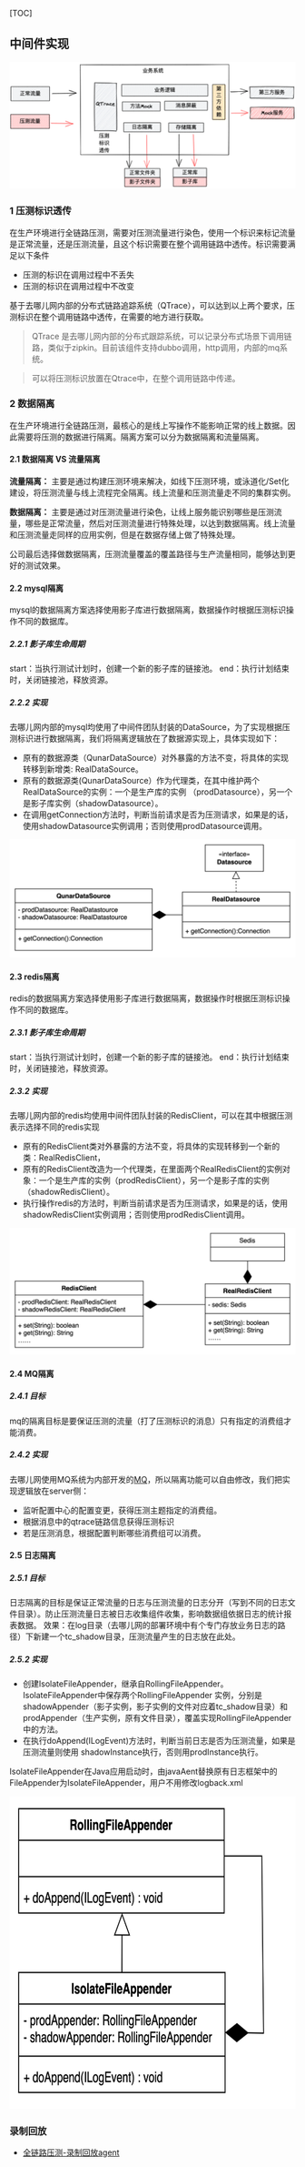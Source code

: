[TOC]
## 中间件实现
![framework](../images/full_link_performance_test/framework.png)
### 1 压测标识透传
在生产环境进行全链路压测，需要对压测流量进行染色，使用一个标识来标记流量是正常流量，还是压测流量，且这个标识需要在整个调用链路中透传。标识需要满足以下条件
- 压测的标识在调用过程中不丢失
- 压测的标识在调用过程中不改变

基于去哪儿网内部的分布式链路追踪系统（QTrace），可以达到以上两个要求，压测标识在整个调用链路中透传，在需要的地方进行获取。

>QTrace 是去哪儿网内部的分布式跟踪系统，可以记录分布式场景下调用链路，类似于zipkin。目前该组件支持dubbo调用，http调用，内部的mq系统。

>可以将压测标识放置在Qtrace中，在整个调用链路中传递。

### 2 数据隔离
在生产环境进行全链路压测，最核心的是线上写操作不能影响正常的线上数据。因此需要将压测的数据进行隔离。隔离方案可以分为数据隔离和流量隔离。

#### 2.1 数据隔离 VS 流量隔离
**流量隔离：** 主要是通过构建压测环境来解决，如线下压测环境，或泳道化/Set化建设，将压测流量与线上流程完全隔离。线上流量和压测流量走不同的集群实例。

**数据隔离：** 主要是通过对压测流量进行染色，让线上服务能识别哪些是压测流量，哪些是正常流量，然后对压测流量进行特殊处理，以达到数据隔离。线上流量和压测流量走同样的应用实例，但是在数据存储上做了特殊处理。

公司最后选择做数据隔离，压测流量覆盖的覆盖路径与生产流量相同，能够达到更好的测试效果。


#### 2.2 mysql隔离
mysql的数据隔离方案选择使用影子库进行数据隔离，数据操作时根据压测标识操作不同的数据库。

##### 2.2.1 影子库生命周期
start：当执行测试计划时，创建一个新的影子库的链接池。
end：执行计划结束时，关闭链接池，释放资源。

##### 2.2.2 实现
去哪儿网内部的mysql均使用了中间件团队封装的DataSource，为了实现根据压测标识进行数据隔离，我们将隔离逻辑放在了数据源实现上，具体实现如下：
- 原有的数据源类（QunarDataSource）对外暴露的方法不变，将具体的实现转移到新增类: RealDataSource。
- 原有的数据源类(QunarDataSource）作为代理类，在其中维护两个RealDataSource的实例：一个是生产库的实例 （prodDatasource），另一个是影子库实例（shadowDatasource）。
- 在调用getConnection方法时，判断当前请求是否为压测请求，如果是的话，使用shadowDatasource实例调用；否则使用prodDatasource调用。

![mysql_class_uml](../images/full_link_performance_test/mysql_uml.png)


#### 2.3 redis隔离
redis的数据隔离方案选择使用影子库进行数据隔离，数据操作时根据压测标识操作不同的数据库。

##### 2.3.1 影子库生命周期
start：当执行测试计划时，创建一个新的影子库的链接池。
end：执行计划结束时，关闭链接池，释放资源。

##### 2.3.2 实现
去哪儿网内部的redis均使用中间件团队封装的RedisClient，可以在其中根据压测表示选择不同的redis实现
- 原有的RedisClient类对外暴露的方法不变，将具体的实现转移到一个新的类：RealRedisClient，
- 原有的RedisClient改造为一个代理类，在里面两个RealRedisClient的实例对象：一个是生产库的实例（prodRedisClient），另一个是影子库的实例（shadowRedisClient）。
- 执行操作redis的方法时，判断当前请求是否为压测请求，如果是的话，使用shadowRedisClient实例调用；否则使用prodRedisClient调用。

![redis_class_uml](../images/full_link_performance_test/redis_uml.png)


#### 2.4 MQ隔离

##### 2.4.1 目标
mq的隔离目标是要保证压测的流量（打了压测标识的消息）只有指定的消费组才能消费。

##### 2.4.2 实现
去哪儿网使用MQ系统为内部开发的[MQ](https://github.com/qunarcorp/qmq)，所以隔离功能可以自由修改，我们把实现逻辑放在server侧：

- 监听配置中心的配置变更，获得压测主题指定的消费组。
- 根据消息中的qtrace链路信息获得压测标识
- 若是压测消息，根据配置判断哪些消费组可以消费。


#### 2.5 日志隔离

##### 2.5.1 目标
日志隔离的目标是保证正常流量的日志与压测流量的日志分开（写到不同的日志文件目录）。防止压测流量日志被日志收集组件收集，影响数据组依据日志的统计报表数据。
效果：在log目录（去哪儿网的部署环境中有个专门存放业务日志的路径）下新建一个tc_shadow目录，压测流量产生的日志放在此处。

##### 2.5.2 实现
- 创建IsolateFileAppender，继承自RollingFileAppender。IsolateFileAppender中保存两个RollingFileAppender 实例，分别是shadowAppender（影子实例，影子实例的文件对应着tc_shadow目录）和prodAppender（生产实例，原有文件目录），覆盖实现RollingFileAppender中的方法。
- 在执行doAppend(ILogEvent)方法时，判断当前日志是否为压测流量，如果是压测流量则使用 shadowInstance执行，否则用prodInstance执行。

IsolateFileAppender在Java应用启动时，由javaAent替换原有日志框架中的FileAppender为IsolateFileAppender，用户不用修改logback.xml

<img src="../images/full_link_performance_test/log_uml.png" style="height:550px">

### 录制回放

* [全链路压测-录制回放agent](./cinema.md)